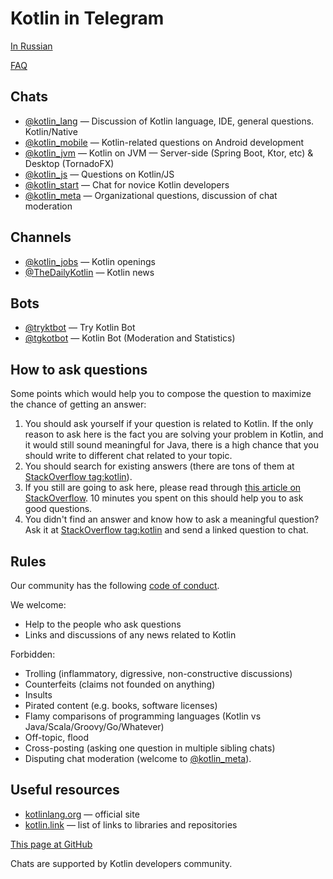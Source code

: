 # Kotlin in Telegram

[In Russian](https://kotlinby.github.io/kotlin-telegram/)

[FAQ](https://kotlinby.github.io/kotlin-telegram/en/faq)

## Chats

* [@kotlin_lang](https://t.me/kotlin_lang) — Discussion of Kotlin language, IDE, general questions. Kotlin/Native
* [@kotlin_mobile](https://t.me/kotlin_mobile) — Kotlin-related questions on Android development
* [@kotlin_jvm](https://t.me/kotlin_jvm) — Kotlin on JVM — Server-side (Spring Boot, Ktor, etc) & Desktop (TornadoFX)
* [@kotlin_js](https://t.me/kotlin_js) — Questions on Kotlin/JS
* [@kotlin_start](https://t.me/kotlin_start) — Chat for novice Kotlin developers
* [@kotlin_meta](https://t.me/kotlin_meta) — Organizational questions, discussion of chat moderation

## Channels

* [@kotlin_jobs](https://t.me/kotlin_jobs) — Kotlin openings
* [@TheDailyKotlin](https://t.me/TheDailyKotlin) — Kotlin news

## Bots

* [@tryktbot](https://t.me/tryktbot) — Try Kotlin Bot
* [@tgkotbot](https://t.me/tgkotbot) — Kotlin Bot (Moderation and Statistics)

## How to ask questions

Some points which would help you to compose the question to maximize the chance of getting an answer:

1. You should ask yourself if your question is related to Kotlin. If the only reason to ask here is the fact you are solving your problem in Kotlin, and it would still sound meaningful for Java, there is a high chance that you should write to different chat related to your topic.
1. You should search for existing answers (there are tons of them at [StackOverflow tag:kotlin](https://stackoverflow.com/questions/tagged/kotlin)).
1. If you still are going to ask here, please read through [this article on StackOverflow](https://stackoverflow.com/help/how-to-ask). 10 minutes you spent on this should help you to ask good questions.
1. You didn't find an answer and know how to ask a meaningful question? Ask it at [StackOverflow tag:kotlin](https://stackoverflow.com/questions/tagged/kotlin) and send a linked question to chat.

## Rules

Our community has the following [code of conduct](https://kotlinby.github.io/kotlin-telegram/en/code-of-conduct).

We welcome:

* Help to the people who ask questions
* Links and discussions of any news related to Kotlin

Forbidden: 

* Trolling (inflammatory, digressive, non-constructive discussions)
* Counterfeits (claims not founded on anything)
* Insults
* Pirated content (e.g. books, software licenses)
* Flamy comparisons of programming languages (Kotlin vs Java/Scala/Groovy/Go/Whatever)
* Off-topic, flood
* Cross-posting (asking one question in multiple sibling chats)
* Disputing chat moderation (welcome to [@kotlin_meta](https://t.me/kotlin_meta)).

## Useful resources

* [kotlinlang.org](http://kotlinlang.org/) — official site
* [kotlin.link](https://kotlin.link/) — list of links to libraries and repositories

[This page at GitHub](https://github.com/KotlinBy/kotlin-telegram/blob/master/docs/en/index.md)

Chats are supported by Kotlin developers community.
